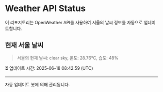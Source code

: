 
# Weather API Status

이 리포지토리는 OpenWeather API를 사용하여 서울의 날씨 정보를 자동으로 업데이트합니다.

## 현재 서울 날씨
> 서울의 현재 날씨: clear sky, 온도: 28.76°C, 습도: 48%

⏳ 업데이트 시간: 2025-06-18 08:42:59 (UTC)

---
자동 업데이트 봇에 의해 관리됩니다.
